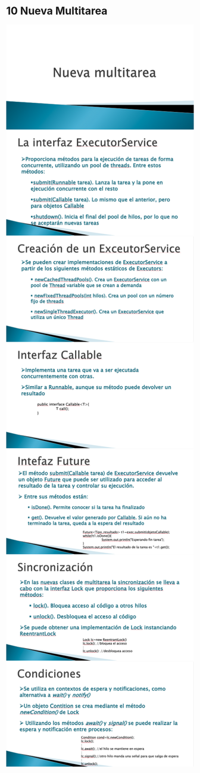 # 10 Nueva Multitarea

<img src="../images/M2-10-01.png">

<img src="../images/M2-10-02.png">

<img src="../images/M2-10-03.png">

<img src="../images/M2-10-04.png">

<img src="../images/M2-10-05.png">

<img src="../images/M2-10-06.png">

<img src="../images/M2-10-07.png">
